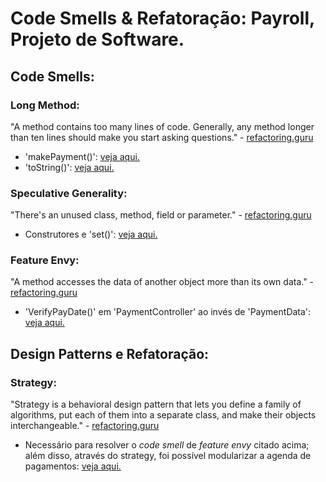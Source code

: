 # Code Smells & Refatoração: Payroll, Projeto de Software.

## Code Smells:
### Long Method:
"A method contains too many lines of code. Generally, any method longer than ten lines should make you start asking questions." - [refactoring.guru](http://https://refactoring.guru/smells/long-method "refactoring.guru")
- 'makePayment()': [veja aqui.](https://github.com/souzag/p2_refactor/commit/cd96f6ee3bc758d86ba6318ad6a4ebbb8689aeab "veja aqui.")
- 'toString()': [veja aqui.](https://github.com/souzag/p2_refactor/commit/4891b58d465535e6936893a27814fbf6b00e284d "veja aqui.")

### Speculative Generality:
"There's an unused class, method, field or parameter." - [refactoring.guru](https://refactoring.guru/smells/speculative-generality "refactoring.guru")
- Construtores e 'set()': [veja aqui.](https://github.com/souzag/p2_refactor/commit/0a2edb3b64e176a127df34f3ccbdd383c86442e9 "veja aqui.")

### Feature Envy:
"A method accesses the data of another object more than its own data." - [refactoring.guru](https://refactoring.guru/smells/feature-envy "refactoring.guru")
- 'VerifyPayDate()' em 'PaymentController' ao invés de 'PaymentData': [veja aqui.](https://github.com/souzag/p2_refactor/commit/38b8ced6a6e8b7d18a77cf8f9b247893cf378fd7 "veja aqui.")

## Design Patterns e Refatoração:
### Strategy: 
"Strategy is a behavioral design pattern that lets you define a family of algorithms, put each of them into a separate class, and make their objects interchangeable." - [refactoring.guru](https://refactoring.guru/design-patterns/strategy "refactoring.guru")
- Necessário para resolver o *code smell* de *feature envy* citado acima; além disso, através do strategy, foi possível modularizar a agenda de pagamentos: [veja aqui.](https://github.com/souzag/p2_refactor/commit/38b8ced6a6e8b7d18a77cf8f9b247893cf378fd7 "veja aqui.")
